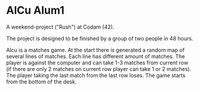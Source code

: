 # AlCu Alum1

A weekend-project ("Rush") at Codam (42).

The project is designed to be finished by a group of two people in 48 hours.

Alcu is a matches game. At the start there is generated a random map of several lines of matches. Each line has different amount of matches. The player is against the computer and can take 1-3 matches from current row (if there are only 2 matches on current row player can take 1 or 2 matches). The player taking the last match from the last row loses. The game starts from the bottom of the desk.